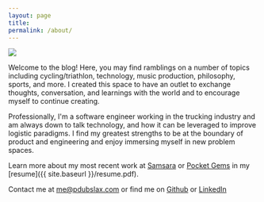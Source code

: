 ```yaml
---
layout: page
title:
permalink: /about/
---
```


<img src="{{ site.baseurl }}/images/profile-pic.png" class="site-avatar" >

Welcome to the blog! Here, you may find ramblings on a number of topics including cycling/triathlon, technology, music production, philosophy, sports, and more. I created this space to have an outlet to exchange thoughts, conversation, and learnings with the world and to encourage myself to continue creating.

Professionally, I'm a software engineer working in the trucking industry and am always down to talk technology, and how it can be leveraged to improve logistic paradigms. I find my greatest strengths to be at the boundary of product and engineering and enjoy immersing myself in new problem spaces.  

Learn more about my most recent work at [Samsara](https://www.samsara.com/fleet/equipment-tracking) or [Pocket Gems](https://pocketgems.com/episode/) in my [resume]({{ site.baseurl }}/resume.pdf).

Contact me at [me@pdubslax.com](https://mail.google.com/mail/?view=cm&fs=1&to=me@pdubslax.com) or find me on [Github](https://github.com/pdubslax) or [LinkedIn](https://www.linkedin.com/in/pdubslax/)